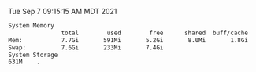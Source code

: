 Tue Sep  7 09:15:15 AM MDT 2021
```bash
System Memory
               total        used        free      shared  buff/cache   available
Mem:           7.7Gi       591Mi       5.2Gi       8.0Mi       1.8Gi       6.8Gi
Swap:          7.6Gi       233Mi       7.4Gi
System Storage
631M	.
```
```bash
